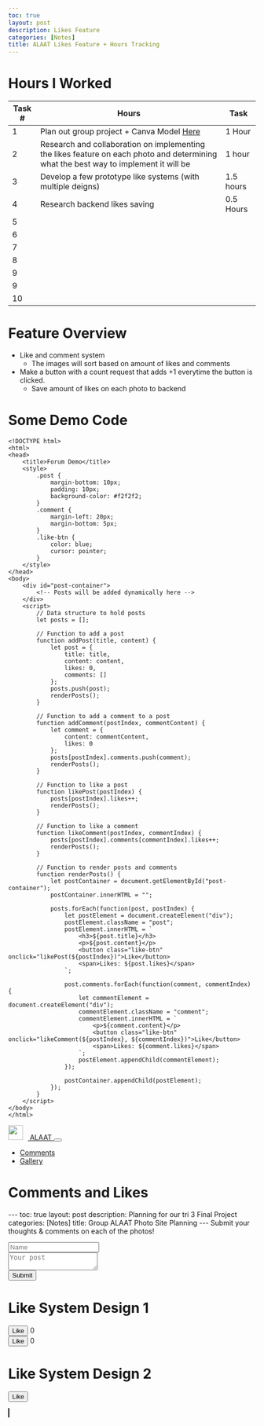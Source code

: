 ```yaml
---
toc: true
layout: post
description: Likes Feature 
categories: [Notes]
title: ALAAT Likes Feature + Hours Tracking
---
```


# Hours I Worked

|Task #|Hours|Task|
|-|-|-|
|1|Plan out group project + Canva Model [Here](https://liavb2.github.io/ominicient-lavebear/notes/2023/05/12/ALAAT-Planning.html)|1 Hour|
|2|Research and collaboration on implementing the likes feature on each photo and determining what the best way to implement it will be|1 hour|
|3|Develop a few prototype like systems (with multiple deigns)|1.5 hours|
|4|Research backend likes saving|0.5 Hours|
|5|||
|6|||
|7|||
|8|||
|9|||
|9|||
|10|||

# Feature Overview
- Like and comment system
    - The images will sort based on amount of likes and comments
- Make a button with a count request that adds +1 everytime the button is clicked.
    - Save amount of likes on each photo to backend 



# Some Demo Code

``` 
<!DOCTYPE html>
<html>
<head>
    <title>Forum Demo</title>
    <style>
        .post {
            margin-bottom: 10px;
            padding: 10px;
            background-color: #f2f2f2;
        }
        .comment {
            margin-left: 20px;
            margin-bottom: 5px;
        }
        .like-btn {
            color: blue;
            cursor: pointer;
        }
    </style>
</head>
<body>
    <div id="post-container">
        <!-- Posts will be added dynamically here -->
    </div>
    <script>
        // Data structure to hold posts
        let posts = [];

        // Function to add a post
        function addPost(title, content) {
            let post = {
                title: title,
                content: content,
                likes: 0,
                comments: []
            };
            posts.push(post);
            renderPosts();
        }

        // Function to add a comment to a post
        function addComment(postIndex, commentContent) {
            let comment = {
                content: commentContent,
                likes: 0
            };
            posts[postIndex].comments.push(comment);
            renderPosts();
        }

        // Function to like a post
        function likePost(postIndex) {
            posts[postIndex].likes++;
            renderPosts();
        }

        // Function to like a comment
        function likeComment(postIndex, commentIndex) {
            posts[postIndex].comments[commentIndex].likes++;
            renderPosts();
        }

        // Function to render posts and comments
        function renderPosts() {
            let postContainer = document.getElementById("post-container");
            postContainer.innerHTML = "";

            posts.forEach(function(post, postIndex) {
                let postElement = document.createElement("div");
                postElement.className = "post";
                postElement.innerHTML = `
                    <h3>${post.title}</h3>
                    <p>${post.content}</p>
                    <button class="like-btn" onclick="likePost(${postIndex})">Like</button>
                    <span>Likes: ${post.likes}</span>
                `;

                post.comments.forEach(function(comment, commentIndex) {
                    let commentElement = document.createElement("div");
                    commentElement.className = "comment";
                    commentElement.innerHTML = `
                        <p>${comment.content}</p>
                        <button class="like-btn" onclick="likeComment(${postIndex}, ${commentIndex})">Like</button>
                        <span>Likes: ${comment.likes}</span>
                    `;
                    postElement.appendChild(commentElement);
                });

                postContainer.appendChild(postElement);
            });
        }
    </script>
</body>
</html>
```

<!DOCTYPE html>
<html lang="en">
    <head>
        <!-- imports bootstrap styling library -->
        <meta charset="UTF-8" />
        <meta http-equiv="X-UA-Compatible" content="IE=edge" />
        <meta name="viewport" content="width=device-width, initial-scale=1.0" />
        <title>Alaat Gallery Talk</title>
         <!-- CSS only -->
        <link
            href="https://cdn.jsdelivr.net/npm/bootstrap@5.2.2/dist/css/bootstrap.min.css"
            rel="stylesheet"
            integrity="sha384-Zenh87qX5JnK2Jl0vWa8Ck2rdkQ2Bzep5IDxbcnCeuOxjzrPF/et3URy9Bv1WTRi"
            crossorigin="anonymous"
        />
        <link
            rel="stylesheet"
            href="https://cdn.jsdelivr.net/npm/bootstrap-icons@1.9.1/font/bootstrap-icons.css"
        />
    </head>
    <body>
        <nav class="navbar navbar-expand-lg navbar-light bg-light">
            <div class="container">
                <a class="navbar-brand" href="/striver-frontend/index.html">
                    <img
                        src="/striver-frontend/assets/icon.png"
                        width="30"
                        height="30"
                        class="d-inline-block align-top rounded"
                        style="margin-right: 10px"
                        alt=""
                    />
                    ALAAT
                </a>
                <button
                    class="navbar-toggler"
                    type="button"
                    data-toggle="collapse"
                    data-target="#navbarSupportedContent"
                    aria-controls="navbarSupportedContent"
                    aria-expanded="false"
                    aria-label="Toggle navigation"
                >
                    <span class="navbar-toggler-icon"></span>
                </button>
                <div
                    class="collapse navbar-collapse"
                    id="navbarSupportedContent"
                >
                    <ul class="navbar-nav mr-auto">
                        <li class="nav-item active">
                            <a
                                class="nav-link"
                                href="/striver-frontend/index.html"
                            >
                                Comments
                            </a>
                        </li>
                        <li class="nav-item">
                            <a class="nav-link" href="#"> Gallery </a>
                        </li>
                    </ul>
                </div>
            </div>
        </nav>
        <div class="container mt-3">
            <h1>Comments and Likes</h1>
            <p class="text-muted">---
toc: true
layout: post
description: Planning for our tri 3 Final Project
categories: [Notes]
title: Group ALAAT Photo Site Planning
---
                Submit your thoughts & comments on each of the photos!
            </p>
            <div class="mb-3">
                <!-- name input -->
                <input
                    type="text"
                    id="commentName"
                    placeholder="Name"
                    class="form-control"
                />
            </div>
            <div class="mb-3">
                <!-- comment textarea (large text box) -->
                <textarea
                    class="form-control"
                    placeholder="Your post"
                    id="commentText"
                ></textarea>
            </div>
            <div class="mb-3">
                <!-- submit button runs submit comment function -->
                <button onclick="submitPost()" class="btn btn-primary">
                    Submit
                </button>
            </div>
            <div id="postList"></div>
        </div>
        <script src="/striver-frontend/scripts/forum.js"></script>
    </body>
</html>


<html>
<head>
  <title>Like System Design 1</title>
  <script src="https://ajax.googleapis.com/ajax/libs/jquery/3.6.0/jquery.min.js"></script>
</head>
<body>
  <h1>Like System Design 1</h1>

  <div>
    <button id="object1" class="like-button">Like</button>
    <span id="object1-count">0</span>
  </div>

  <div>
    <button id="object2" class="like-button">Like</button>
    <span id="object2-count">0</span>
  </div>

  <!-- Add more objects as needed -->

  <script>
    $(document).ready(function() {
      $('.like-button').click(function() {
        var objectId = $(this).attr('id');
        incrementLikeCount(objectId);
      });

      function incrementLikeCount(objectId) {
        var countElement = $('#' + objectId + '-count');
        var count = parseInt(countElement.text());
        count++;
        countElement.text(count);
        // Send an AJAX request to update the backend with the new like count
        $.ajax({
          url: 'backend.php',
          type: 'POST',
          data: { objectId: objectId, count: count },
          success: function(response) {
            console.log(response);
          },
          error: function(xhr, status, error) {
            console.error(error);
          }
        });
      }
    });
  </script>
</body>
</html>

<html>
<head>
  <title>Like System Design 2</title>
</head>

<body>
  <h1>Like System Design 2</h1>

  <button id="likeButton" onclick="incrementLikeCount()">Like</button>

  <script>
    var likeCount = 0;

    function incrementLikeCount() {
      likeCount++;
      document.getElementById('likeButton').innerHTML = 'Like (' + likeCount + ')';
    }
  </script>
</body>
</html>

<html>
  <head>
    <title>Sprite Animation</title>
    <style>
      canvas {
        border: 1px solid black;
      }
    </style>
  </head>
  <body>
    <canvas id="canvas" width="800" height="600"></canvas>
    <script>
      // Get the canvas element
      const canvas = document.getElementById("canvas");
      const context = canvas.getContext("2d");
      // Load the sprite image
      const spriteImage = new Image();
      spriteImage.src = "sprite.png";
      // Set the initial position and speed of the sprite
      let spriteX = 100;
      let spriteY = 100;
      const spriteSpeed = 5;
      // Set the animation frames
      const frames = [];
      const frameWidth = 64;
      const frameHeight = 64;
      for (let i = 0; i < 6; i++) {
        const frame = {
          image: spriteImage,
          sx: i * frameWidth,
          sy: 0,
          sw: frameWidth,
          sh: frameHeight,
        };
        frames.push(frame);
      }
      // Set the initial frame index and animation delay
      let currentFrame = 0;
      const animationDelay = 10; // Lower value means faster animation
      // Function to update the animation frame
      function updateFrame() {
        currentFrame = (currentFrame + 1) % frames.length;
      }
      // Function to draw the sprite
      function drawSprite() {
        const frame = frames[currentFrame];
        context.drawImage(
          frame.image,
          frame.sx,
          frame.sy,
          frame.sw,
          frame.sh,
          spriteX,
          spriteY,
          frame.sw,
          frame.sh
        );
      }
      // Function to handle keyboard input
      function handleInput() {
        window.addEventListener("keydown", (event) => {
          switch (event.key) {
            case "ArrowLeft":
              spriteX -= spriteSpeed;
              break;
            case "ArrowRight":
              spriteX += spriteSpeed;
              break;
            case "ArrowUp":
              spriteY -= spriteSpeed;
              break;
            case "ArrowDown":
              spriteY += spriteSpeed;
              break;
          }
        });
      }
      // Game loop
      function gameLoop() {
        // Clear the canvas
        context.clearRect(0, 0, canvas.width, canvas.height);
        // Update the animation frame
        if (Date.now() % animationDelay === 0) {
          updateFrame();
        }
        // Draw the sprite
        drawSprite();
        // Request the next frame
        requestAnimationFrame(gameLoop);
      }
      // Start the game loop
      handleInput();
      gameLoop();
    </script>
  </body>
</html>

